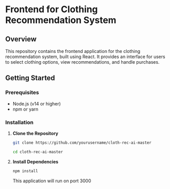 # Frontend for Clothing Recommendation System

## Overview

This repository contains the frontend application for the clothing recommendation system, built using React. It provides an interface for users to select clothing options, view recommendations, and handle purchases.

## Getting Started

### Prerequisites

- Node.js (v14 or higher)
- npm or yarn

### Installation

1. **Clone the Repository**

   ```bash
   git clone https://github.com/yourusername/cloth-rec-ai-master

   cd cloth-rec-ai-master
   ```

2. **Install Dependencies**

   ```bash
   npm install
   ```

   This application will run on port 3000
